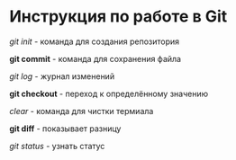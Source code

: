 # Инструкция по работе в Git

*git init* - команда для создания репозитория

**git commit** - команда для сохранения файла

_git log_ - журнал изменений

__git checkout__ - переход к определённому значению

*clear* - команда для чистки термиала

**git diff** - показывает разницу

_git status_ - узнать статус

